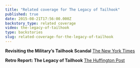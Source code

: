 ```yaml
---
title: "Related coverage for The Legacy of Tailhook"
published: true
date: 2015-08-21T17:56:00.000Z
backstory_type: related coverage
video: the-legacy-of-tailhook
type: backstories
slug: related-coverage-for-the-legacy-of-tailhook
---
```


**Revisiting the Military’s Tailhook Scandal**
[The New York Times](http://www.nytimes.com/2013/05/13/booming/revisiting-the-militarys-tailhook-scandal-video.html?ref=booming)

**Retro Report: The Legacy of Tailhook**
[The Huffington Post](http://oliviakatrandjian.com/2013/05/13/retro-report-the-legacy-of-tailhook/)

